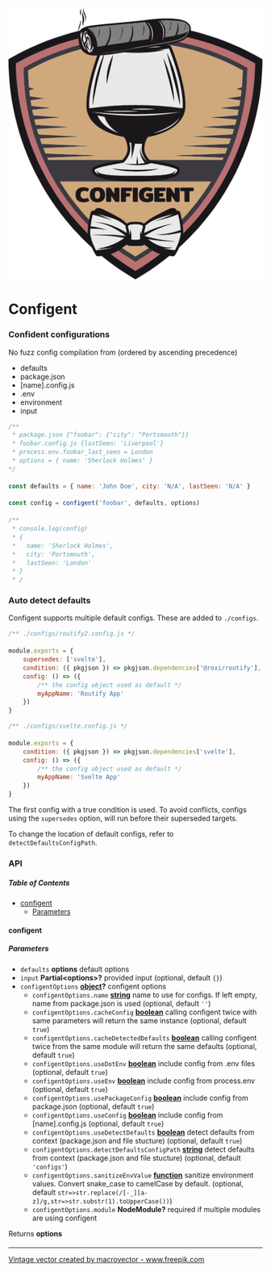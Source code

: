<div align="center">
<img src="https://github.com/roxiness/configent/raw/master/configent.png" alt="configent">
</div>

# Configent

### Confident configurations

No fuzz config compilation from (ordered by ascending precedence)

-   defaults
-   package.json
-   [name].config.js
-   .env
-   environment
-   input

```javascript
/** 
 * package.json {"foobar": {"city": "Portsmouth"}}
 * foobar.config.js {lastSeen: 'Liverpool'}
 * process.env.foobar_last_seen = London
 * options = { name: 'Sherlock Holmes' }
*/

const defaults = { name: 'John Doe', city: 'N/A', lastSeen: 'N/A' }

const config = configent('foobar', defaults, options)

/**
 * console.log(config)
 * {
 *   name: 'Sherlock Holmes',
 *   city: 'Portsmouth',
 *   lastSeen: 'London'  
 * }
 * /
```

### Auto detect defaults

Configent supports multiple default configs. These are added to `./configs`.

```javascript
/** ./configs/routify2.config.js */

module.exports = {
    supersedes: ['svelte'],
    condition: ({ pkgjson }) => pkgjson.dependencies['@roxi/routify'],
    config: () => ({ 
        /** the config object used as default */
        myAppName: 'Routify App' 
    })
}
```

```javascript
/** ./configs/svelte.config.js */

module.exports = {
    condition: ({ pkgjson }) => pkgjson.dependencies['svelte'],
    config: () => ({ 
        /** the config object used as default */
        myAppName: 'Svelte App' 
    })
}
```

The first config with a true condition is used. To avoid conflicts, configs using the  `supersedes` option, will run before their superseded targets.

To change the location of default configs, refer to `detectDefaultsConfigPath`.

### API

<!-- Generated by documentation.js. Update this documentation by updating the source code. -->

##### Table of Contents

-   [configent](#configent)
    -   [Parameters](#parameters)

#### configent

##### Parameters

-   `defaults` **options** default options
-   `input` **Partial&lt;options>?** provided input (optional, default `{}`)
-   `configentOptions` **[object](https://developer.mozilla.org/docs/Web/JavaScript/Reference/Global_Objects/Object)?** configent options
    -   `configentOptions.name` **[string](https://developer.mozilla.org/docs/Web/JavaScript/Reference/Global_Objects/String)** name to use for configs. If left empty, name from package.json is used (optional, default `''`)
    -   `configentOptions.cacheConfig` **[boolean](https://developer.mozilla.org/docs/Web/JavaScript/Reference/Global_Objects/Boolean)** calling configent twice with same parameters will return the same instance (optional, default `true`)
    -   `configentOptions.cacheDetectedDefaults` **[boolean](https://developer.mozilla.org/docs/Web/JavaScript/Reference/Global_Objects/Boolean)** calling configent twice from the same module will return the same defaults (optional, default `true`)
    -   `configentOptions.useDotEnv` **[boolean](https://developer.mozilla.org/docs/Web/JavaScript/Reference/Global_Objects/Boolean)** include config from .env files (optional, default `true`)
    -   `configentOptions.useEnv` **[boolean](https://developer.mozilla.org/docs/Web/JavaScript/Reference/Global_Objects/Boolean)** include config from process.env (optional, default `true`)
    -   `configentOptions.usePackageConfig` **[boolean](https://developer.mozilla.org/docs/Web/JavaScript/Reference/Global_Objects/Boolean)** include config from package.json (optional, default `true`)
    -   `configentOptions.useConfig` **[boolean](https://developer.mozilla.org/docs/Web/JavaScript/Reference/Global_Objects/Boolean)** include config from [name].config.js (optional, default `true`)
    -   `configentOptions.useDetectDefaults` **[boolean](https://developer.mozilla.org/docs/Web/JavaScript/Reference/Global_Objects/Boolean)** detect defaults from context (package.json and file stucture) (optional, default `true`)
    -   `configentOptions.detectDefaultsConfigPath` **[string](https://developer.mozilla.org/docs/Web/JavaScript/Reference/Global_Objects/String)** detect defaults from context (package.json and file stucture) (optional, default `'configs'`)
    -   `configentOptions.sanitizeEnvValue` **[function](https://developer.mozilla.org/docs/Web/JavaScript/Reference/Statements/function)** sanitize environment values. Convert snake_case to camelCase by default. (optional, default `str=>str.replace(/[-_][a-z]/g,str=>str.substr(1).toUpperCase())`)
    -   `configentOptions.module` **NodeModule?** required if multiple modules are using configent

Returns **options** 

#### 


---

<a href="https://www.freepik.com/vectors/vintage">Vintage vector created by macrovector - www.freepik.com</a>